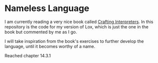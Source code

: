 # Nameless Language

I am currently reading a very nice book called [Crafting Interpreters](https://craftinginterpreters.com/). In this
repository is the code for my version of Lox, which is just the one in the book but commented by me as I go.

I will take inspiration from the book's exercises to further develop the language, until it becomes worthy of a name.

Reached chapter 14.3.1